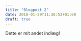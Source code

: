 ```yaml
---
title: "Blogpost 2"
date: 2018-01-29T11:36:53+01:00
draft: true
---
```


Dette er mit andet indlæg! 
